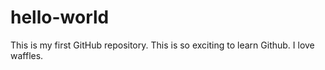 # hello-world
This is my first GitHub repository.
This is so exciting to learn Github.
I love waffles.
